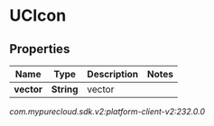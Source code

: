 # UCIcon


## Properties

| Name | Type | Description | Notes |
| ------------ | ------------- | ------------- | ------------- |
| **vector** | **String** | vector |  |




_com.mypurecloud.sdk.v2:platform-client-v2:232.0.0_
